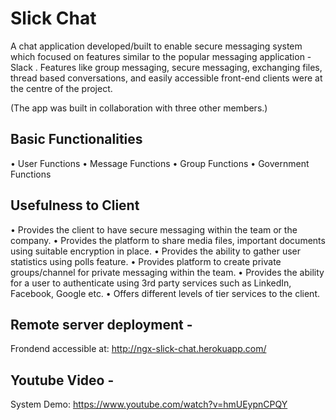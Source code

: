 # Slick Chat 
A chat application developed/built to enable secure messaging system which focused
on features similar to the popular messaging application - Slack . Features like group
messaging, secure messaging, exchanging files, thread based conversations, and easily
accessible front-end clients were at the centre of the project.

(The app was built in collaboration with three other members.)

## Basic Functionalities
• User Functions
• Message Functions
• Group Functions
• Government Functions

## Usefulness to Client
• Provides the client to have secure messaging within the team or the
company.
• Provides the platform to share media files, important documents
using suitable encryption in place.
• Provides the ability to gather user statistics using polls feature.
• Provides platform to create private groups/channel for private
messaging within the team.
• Provides the ability for a user to authenticate using 3rd party services
such as LinkedIn, Facebook, Google etc.
• Offers different levels of tier services to the client.

## Remote server deployment - 
Frondend accessible at: http://ngx-slick-chat.herokuapp.com/

## Youtube Video - 
System Demo: https://www.youtube.com/watch?v=hmUEypnCPQY


